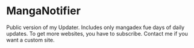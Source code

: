 # MangaNotifier
Public version of my Updater. Includes only mangadex fue days of daily updates.  To get more websites, you have to subscribe.  Contact me if you want a custom site.
